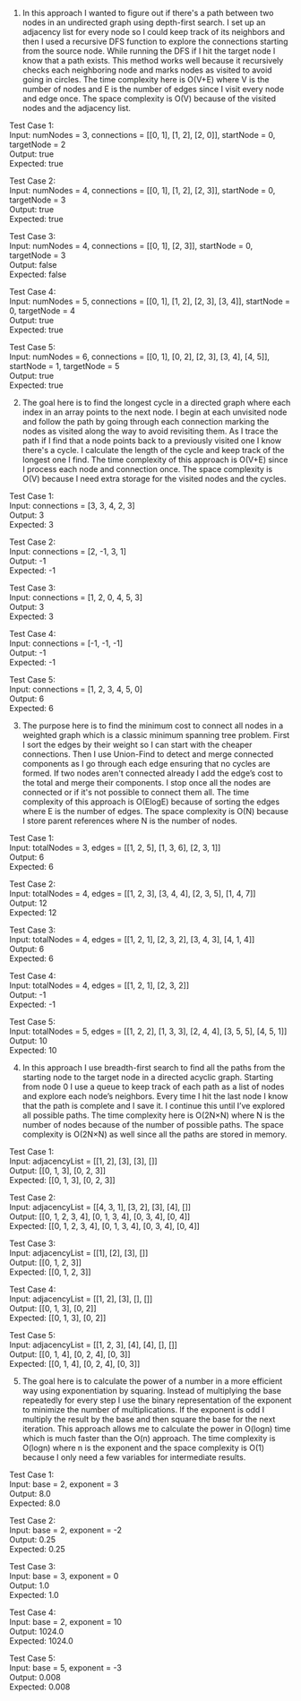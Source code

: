 1. In this approach I wanted to figure out if there's a path between two nodes in an undirected graph using depth-first search. I set up an adjacency list for every node so I could keep track of its neighbors and then I used a recursive DFS function to explore the connections starting from the source node. While running the DFS if I hit the target node I know that a path exists. This method works well because it recursively checks each neighboring node and marks nodes as visited to avoid going in circles. The time complexity here is O(V+E) where V is the number of nodes and E is the number of edges since I visit every node and edge once. The space complexity is O(V) because of the visited nodes and the adjacency list.

Test Case 1:  
Input: numNodes \= 3, connections \= \[\[0, 1\], \[1, 2\], \[2, 0\]\], startNode \= 0, targetNode \= 2  
Output: true  
Expected: true

Test Case 2:  
Input: numNodes \= 4, connections \= \[\[0, 1\], \[1, 2\], \[2, 3\]\], startNode \= 0, targetNode \= 3  
Output: true  
Expected: true

Test Case 3:  
Input: numNodes \= 4, connections \= \[\[0, 1\], \[2, 3\]\], startNode \= 0, targetNode \= 3  
Output: false  
Expected: false

Test Case 4:  
Input: numNodes \= 5, connections \= \[\[0, 1\], \[1, 2\], \[2, 3\], \[3, 4\]\], startNode \= 0, targetNode \= 4  
Output: true  
Expected: true

Test Case 5:  
Input: numNodes \= 6, connections \= \[\[0, 1\], \[0, 2\], \[2, 3\], \[3, 4\], \[4, 5\]\], startNode \= 1, targetNode \= 5  
Output: true  
Expected: true

2. The goal here is to find the longest cycle in a directed graph where each index in an array points to the next node. I begin at each unvisited node and follow the path by going through each connection marking the nodes as visited along the way to avoid revisiting them. As I trace the path if I find that a node points back to a previously visited one I know there's a cycle. I calculate the length of the cycle and keep track of the longest one I find. The time complexity of this approach is O(V+E) since I process each node and connection once. The space complexity is O(V) because I need extra storage for the visited nodes and the cycles.  
   

Test Case 1:  
Input: connections \= \[3, 3, 4, 2, 3\]  
Output: 3  
Expected: 3

Test Case 2:  
Input: connections \= \[2, \-1, 3, 1\]  
Output: \-1  
Expected: \-1

Test Case 3:  
Input: connections \= \[1, 2, 0, 4, 5, 3\]  
Output: 3  
Expected: 3

Test Case 4:  
Input: connections \= \[-1, \-1, \-1\]  
Output: \-1  
Expected: \-1

Test Case 5:  
Input: connections \= \[1, 2, 3, 4, 5, 0\]  
Output: 6  
Expected: 6

3. The purpose here is to find the minimum cost to connect all nodes in a weighted graph which is a classic minimum spanning tree problem. First I sort the edges by their weight so I can start with the cheaper connections. Then I use Union-Find to detect and merge connected components as I go through each edge ensuring that no cycles are formed. If two nodes aren't connected already I add the edge’s cost to the total and merge their components. I stop once all the nodes are connected or if it's not possible to connect them all. The time complexity of this approach is O(Elog⁡E) because of sorting the edges where E is the number of edges. The space complexity is O(N) because I store parent references where N is the number of nodes.  
   

Test Case 1:  
Input: totalNodes \= 3, edges \= \[\[1, 2, 5\], \[1, 3, 6\], \[2, 3, 1\]\]  
Output: 6  
Expected: 6

Test Case 2:  
Input: totalNodes \= 4, edges \= \[\[1, 2, 3\], \[3, 4, 4\], \[2, 3, 5\], \[1, 4, 7\]\]  
Output: 12  
Expected: 12

Test Case 3:  
Input: totalNodes \= 4, edges \= \[\[1, 2, 1\], \[2, 3, 2\], \[3, 4, 3\], \[4, 1, 4\]\]  
Output: 6  
Expected: 6

Test Case 4:  
Input: totalNodes \= 4, edges \= \[\[1, 2, 1\], \[2, 3, 2\]\]  
Output: \-1  
Expected: \-1

Test Case 5:  
Input: totalNodes \= 5, edges \= \[\[1, 2, 2\], \[1, 3, 3\], \[2, 4, 4\], \[3, 5, 5\], \[4, 5, 1\]\]  
Output: 10  
Expected: 10

4. In this approach I use breadth-first search to find all the paths from the starting node to the target node in a directed acyclic graph. Starting from node 0 I use a queue to keep track of each path as a list of nodes and explore each node’s neighbors. Every time I hit the last node I know that the path is complete and I save it. I continue this until I’ve explored all possible paths. The time complexity here is O(2N×N) where N is the number of nodes because of the number of possible paths. The space complexity is O(2N×N) as well since all the paths are stored in memory.  
   

Test Case 1:  
Input: adjacencyList \= \[\[1, 2\], \[3\], \[3\], \[\]\]  
Output: \[\[0, 1, 3\], \[0, 2, 3\]\]  
Expected: \[\[0, 1, 3\], \[0, 2, 3\]\]

Test Case 2:  
Input: adjacencyList \= \[\[4, 3, 1\], \[3, 2\], \[3\], \[4\], \[\]\]  
Output: \[\[0, 1, 2, 3, 4\], \[0, 1, 3, 4\], \[0, 3, 4\], \[0, 4\]\]  
Expected: \[\[0, 1, 2, 3, 4\], \[0, 1, 3, 4\], \[0, 3, 4\], \[0, 4\]\]

Test Case 3:  
Input: adjacencyList \= \[\[1\], \[2\], \[3\], \[\]\]  
Output: \[\[0, 1, 2, 3\]\]  
Expected: \[\[0, 1, 2, 3\]\]

Test Case 4:  
Input: adjacencyList \= \[\[1, 2\], \[3\], \[\], \[\]\]  
Output: \[\[0, 1, 3\], \[0, 2\]\]  
Expected: \[\[0, 1, 3\], \[0, 2\]\]

Test Case 5:  
Input: adjacencyList \= \[\[1, 2, 3\], \[4\], \[4\], \[\], \[\]\]  
Output: \[\[0, 1, 4\], \[0, 2, 4\], \[0, 3\]\]  
Expected: \[\[0, 1, 4\], \[0, 2, 4\], \[0, 3\]\]

5. The goal here is to calculate the power of a number in a more efficient way using exponentiation by squaring. Instead of multiplying the base repeatedly for every step I use the binary representation of the exponent to minimize the number of multiplications. If the exponent is odd I multiply the result by the base and then square the base for the next iteration. This approach allows me to calculate the power in O(log⁡n) time which is much faster than the O(n) approach. The time complexity is O(log⁡n) where n is the exponent and the space complexity is O(1) because I only need a few variables for intermediate results.  
   

Test Case 1:  
Input: base \= 2, exponent \= 3  
Output: 8.0  
Expected: 8.0

Test Case 2:  
Input: base \= 2, exponent \= \-2  
Output: 0.25  
Expected: 0.25

Test Case 3:  
Input: base \= 3, exponent \= 0  
Output: 1.0  
Expected: 1.0

Test Case 4:  
Input: base \= 2, exponent \= 10  
Output: 1024.0  
Expected: 1024.0

Test Case 5:  
Input: base \= 5, exponent \= \-3  
Output: 0.008  
Expected: 0.008

